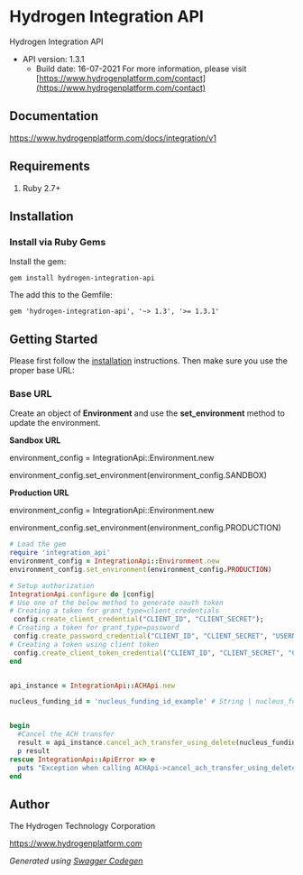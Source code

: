 # Hydrogen Integration API
Hydrogen Integration API
- API version: 1.3.1
  - Build date: 16-07-2021
For more information, please visit [https://www.hydrogenplatform.com/contact](https://www.hydrogenplatform.com/contact)

## Documentation

https://www.hydrogenplatform.com/docs/integration/v1

## Requirements
1. Ruby 2.7+

## Installation

### Install via Ruby Gems

Install the gem:

```shell
gem install hydrogen-integration-api
```

The add this to the Gemfile:

    gem 'hydrogen-integration-api', '~> 1.3', '>= 1.3.1'


## Getting Started

Please first follow the [installation](#installation) instructions. Then make sure you use the proper base URL:
### Base URL


Create an object of **Environment** and use the **set_environment** method to update the environment.

**Sandbox URL**

environment_config = IntegrationApi::Environment.new

environment_config.set_environment(environment_config.SANDBOX)

**Production URL**

environment_config = IntegrationApi::Environment.new

environment_config.set_environment(environment_config.PRODUCTION)

```ruby
# Load the gem
require 'integration_api'
environment_config = IntegrationApi::Environment.new
environment_config.set_environment(environment_config.PRODUCTION)

# Setup authorization
IntegrationApi.configure do |config|
# Use one of the below method to generate oauth token        
# Creating a token for grant_type=client_credentials
 config.create_client_credential("CLIENT_ID", "CLIENT_SECRET");
# Creating a token for grant_type=password
 config.create_password_credential("CLIENT_ID", "CLIENT_SECRET", "USERNAME", "PASSWORD");
# Creating a token using client token
 config.create_client_token_credential("CLIENT_ID", "CLIENT_SECRET", "CLIENT_TOKEN")
end


api_instance = IntegrationApi::ACHApi.new

nucleus_funding_id = 'nucleus_funding_id_example' # String | nucleus_funding_id


begin
  #Cancel the ACH transfer
  result = api_instance.cancel_ach_transfer_using_delete(nucleus_funding_id)
  p result
rescue IntegrationApi::ApiError => e
  puts "Exception when calling ACHApi->cancel_ach_transfer_using_delete: #{e}"
end

```

## Author
The Hydrogen Technology Corporation

https://www.hydrogenplatform.com

*Generated using [Swagger Codegen](https://github.com/swagger-api/swagger-codegen)*